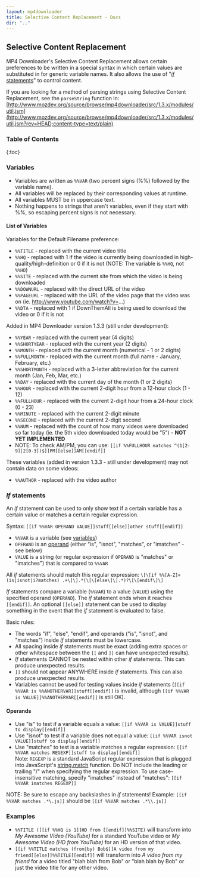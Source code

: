 ```yaml
---
layout: mp4downloader
title: Selective Content Replacement - Docs
dir: ".."
---
```

## Selective Content Replacement

MP4 Downloader's Selective Content Replacement allows certain preferences to be written in a special syntax in which certain values are substituted in for generic variable names. It also allows the use of "[<em>if</em> statements](#if_statements)" to control content.

If you are looking for a method of parsing strings using Selective Content Replacement, see the `parseString` function in: [http://www.mozdev.org/source/browse/mp4downloader/src/1.3.x/modules/util.jsm](http://www.mozdev.org/source/browse/mp4downloader/src/1.3.x/modules/util.jsm?rev=HEAD;content-type=text/plain)

### Table of Contents

{:toc}

<!--
- [Variables](#variables)
  - [List of Variables](#list_of_variables)
- [If statements](#if_statements)
  - [Operands](#operands)
- [Examples](#examples)
-->

### Variables

- Variables are written as `%%VAR` (two percent signs (%%) followed by the variable name).
- All variables will be replaced by their corresponding values at runtime.
- All variables MUST be in uppercase text.
- Nothing happens to strings that aren't variables, even if they start with %%, so escaping percent signs is not necessary.

#### List of Variables

Variables for the Default Filename preference:

- `%%TITLE` - replaced with the current video title
- `%%HQ` - replaced with 1 if the video is currently being downloaded in high-quality/high-definition or 0 if it is not (NOTE: The variable is `%%HQ`, not `%%HD`)
- `%%SITE` - replaced with the current site from which the video is being downloaded
- `%%DOWNURL` - replaced with the direct URL of the video
- `%%PAGEURL` - replaced with the URL of the video page that the video was on (ie. http://www.youtube.com/watch?v=...)
- `%%DTA` - replaced with 1 if DownThemAll is being used to download the video or 0 if it is not

Added in MP4 Downloader version 1.3.3 (still under development):

- `%%YEAR` - replaced with the current year (4 digits)
- `%%SHORTYEAR` - replaced with the current year (2 digits)
- `%%MONTH` - replaced with the current month (numerical - 1 or 2 digits)
- `%%FULLMONTH` - replaced with the current month (full name - January, February, etc.)
- `%%SHORTMONTH` - replaced with a 3-letter abbreviation for the current month (Jan, Feb, Mar, etc.)
- `%%DAY` - replaced with the current day of the month (1 or 2 digits)
- `%%HOUR` - replaced with the current 2-digit hour from a 12-hour clock (1 - 12)
- `%%FULLHOUR` - replaced with the current 2-digit hour from a 24-hour clock (0 - 23)
- `%%MINUTE` - replaced with the current 2-digit minute
- `%%SECOND` - replaced with the current 2-digit second
- `%%NUM` - replaced with the count of how many videos were downloaded so far today (ie. the 5th video downloaded today would be "5") - **NOT YET IMPLEMENTED**
- NOTE: To check AM/PM, you can use: `[[if %%FULLHOUR matches ^(1[2-9]|2[0-3])$]]PM[[else]]AM[[endif]]`

These variables (added in version 1.3.3 - still under development) may not contain data on some videos:

- `%%AUTHOR` - replaced with the video author

### *If* statements

An *if* statement can be used to only show text if a certain variable has a certain value or matches a certain regular expression.

Syntax: `[[if %%VAR OPERAND VALUE]]stuff[[else]]other stuff[[endif]]`

- `%%VAR` is a variable (see [variables](#Variables))
- `OPERAND` is an [operand](#Operands) (either "is", "isnot", "matches", or "imatches" - see below)
- `VALUE` is a string (or regular expression if `OPERAND` is "matches" or "imatches") that is compared to `%%VAR`

All *if* statements should match this regular expression: `\[\[if %%[A-Z]+ (is|isnot|i?matches) .+\]\].*(\[\[else\]\].*)?\[\[endif\]\]`

*If* statements compare a variable (`%%VAR`) to a value (`VALUE`) using the specified operand (`OPERAND`). The *if* statement ends when it reaches `[[endif]]`. An optional `[[else]]` statement can be used to display something in the event that the *if* statement is evaluated to false.

Basic rules:

- The words "if", "else", "endif", and operands ("is", "isnot", and "matches") inside *if* statements must be lowercase.
- All spacing inside *if* statements must be exact (adding extra spaces or other whitespace between the `[[` and `]]` can have unexpected results).
- *If* statements CANNOT be nested within other *if* statements. This can produce unexpected results.
- `]]` should not appear ANYWHERE inside *if* statements. This can also produce unexpected results.
- Variables cannot be used for testing values inside *if* statements (`[[if %%VAR is %%ANOTHERVAR]]stuff[[endif]]` is invalid, although `[[if %%VAR is VALUE]]%%ANOTHERVAR[[endif]]` is still OK).

#### Operands

- Use "is" to test if a variable equals a value: `[[if %%VAR is VALUE]]stuff to display[[endif]]`
- Use "isnot" to test if a variable does not equal a value: `[[if %%VAR isnot VALUE]]stuff to display[[endif]]`
- Use "matches" to test is a variable matches a regular expression: `[[if %%VAR matches REGEXP]]stuff to display[[endif]]`<br>Note: `REGEXP` is a standard JavaScript regular expression that is plugged into JavaScript's [string.match](https://developer.mozilla.org/en/JavaScript/Reference/Global_Objects/String/match) function. Do NOT include the leading or trailing "/" when specifying the regular expression. To use case-insensitive matching, specify "imatches" instead of "matches": `[[if %%VAR imatches REGEXP]]`

NOTE: Be sure to escape any backslashes in *if* statements! Example: `[[if %%VAR matches .*\.js]]` should be `[[if %%VAR matches .*\\.js]]`

### Examples

- `%%TITLE ([[if %%HQ is 1]]HD from [[endif]]%%SITE)` will transform into *My Awesome Video (YouTube)* for a standard YouTube video or *My Awesome Video (HD from YouTube)* for an HD version of that video.
- `[[if %%TITLE matches (from|by) Bob$]]A video from my friend[[else]]%%TITLE[[endif]]` will transform into *A video from my friend* for a video titled "blah blah from Bob" or "blah blah by Bob" or just the video title for any other video.